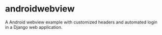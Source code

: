 # androidwebview
A Android webview example with customized headers and automated login in a Django web application.
